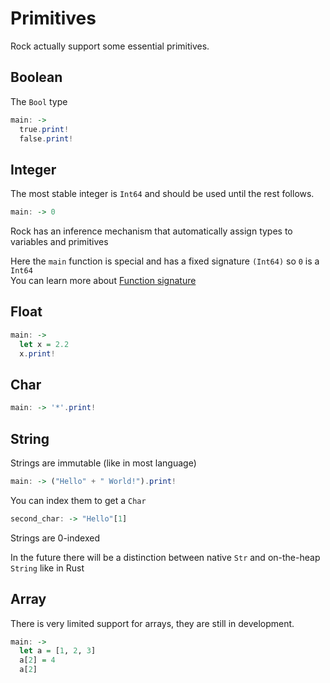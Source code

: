 # Primitives

Rock actually support some essential primitives.

## Boolean

The `Bool` type

```haskell
main: -> 
  true.print!
  false.print!
```

## Integer

The most stable integer is `Int64` and should be used until the rest follows.

```haskell
main: -> 0
```

Rock has an inference mechanism that automatically assign types to variables and primitives

Here the `main` function is special and has a fixed signature `(Int64)` so `0` is a `Int64`  
You can learn more about [Function signature](./function_signature.md)

## Float

```haskell
main: ->
  let x = 2.2
  x.print!
```

## Char

```haskell
main: -> '*'.print!
```

## String

Strings are immutable (like in most language)

```haskell
main: -> ("Hello" + " World!").print!
```

You can index them to get a `Char`

```haskell
second_char: -> "Hello"[1]
```

Strings are 0-indexed

In the future there will be a distinction between native `Str` and on-the-heap `String` like in Rust

## Array

There is very limited support for arrays, they are still in development.

```haskell
main: ->
  let a = [1, 2, 3]
  a[2] = 4
  a[2]
```

